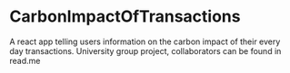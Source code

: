 # CarbonImpactOfTransactions
A react app telling users information on the carbon impact of their every day transactions. University group project, collaborators can be found in read.me
